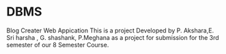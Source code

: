 # DBMS
Blog Creater Web Appication This is a project Developed by P. Akshara,E. Sri harsha , G. shashank, P.Meghana as a project for submission for the 3rd semester of our 8 Semester Course.
